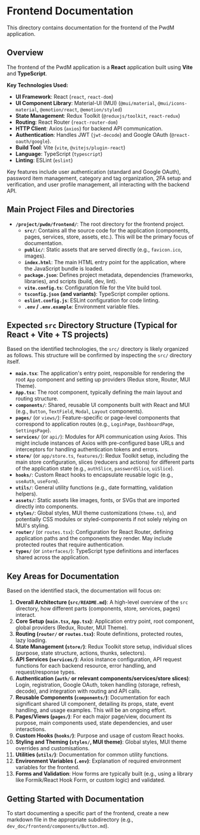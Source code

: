 # Frontend Documentation

This directory contains documentation for the frontend of the PwdM application.

## Overview

The frontend of the PwdM application is a **React** application built using **Vite** and **TypeScript**.

**Key Technologies Used:**

-   **UI Framework**: React (`react`, `react-dom`)
-   **UI Component Library**: Material-UI (MUI) (`@mui/material`, `@mui/icons-material`, `@emotion/react`, `@emotion/styled`)
-   **State Management**: Redux Toolkit (`@reduxjs/toolkit`, `react-redux`)
-   **Routing**: React Router (`react-router-dom`)
-   **HTTP Client**: Axios (`axios`) for backend API communication.
-   **Authentication**: Handles JWT (`jwt-decode`) and Google OAuth (`@react-oauth/google`).
-   **Build Tool**: Vite (`vite`, `@vitejs/plugin-react`)
-   **Language**: TypeScript (`typescript`)
-   **Linting**: ESLint (`eslint`)

Key features include user authentication (standard and Google OAuth), password item management, category and tag organization, 2FA setup and verification, and user profile management, all interacting with the backend API.

## Main Project Files and Directories

-   **`/project/pwdm/frontend/`**: The root directory for the frontend project.
    -   **`src/`**: Contains all the source code for the application (components, pages, services, store, assets, etc.). This will be the primary focus of documentation.
    -   **`public/`**: Static assets that are served directly (e.g., `favicon.ico`, images).
    -   **`index.html`**: The main HTML entry point for the application, where the JavaScript bundle is loaded.
    -   **`package.json`**: Defines project metadata, dependencies (frameworks, libraries), and scripts (build, dev, lint).
    -   **`vite.config.ts`**: Configuration file for the Vite build tool.
    -   **`tsconfig.json` (and variants)**: TypeScript compiler options.
    -   **`eslint.config.js`**: ESLint configuration for code linting.
    -   **`.env` / `.env.example`**: Environment variable files.

## Expected `src` Directory Structure (Typical for React + Vite + TS projects)

Based on the identified technologies, the `src/` directory is likely organized as follows. This structure will be confirmed by inspecting the `src/` directory itself.

-   **`main.tsx`**: The application's entry point, responsible for rendering the root `App` component and setting up providers (Redux store, Router, MUI Theme).
-   **`App.tsx`**: The root component, typically defining the main layout and routing structure.
-   **`components/`**: Shared, reusable UI components built with React and MUI (e.g., `Button`, `TextField`, `Modal`, `Layout` components).
-   **`pages/`** (or `views/`): Feature-specific or page-level components that correspond to application routes (e.g., `LoginPage`, `DashboardPage`, `SettingsPage`).
-   **`services/`** (or `api/`): Modules for API communication using Axios. This might include instances of Axios with pre-configured base URLs and interceptors for handling authentication tokens and errors.
-   **`store/`** (or `app/store.ts`, `features/`): Redux Toolkit setup, including the main store configuration, slices (reducers and actions) for different parts of the application state (e.g., `authSlice`, `passwordSlice`, `uiSlice`).
-   **`hooks/`**: Custom React hooks to encapsulate reusable logic (e.g., `useAuth`, `useForm`).
-   **`utils/`**: General utility functions (e.g., date formatting, validation helpers).
-   **`assets/`**: Static assets like images, fonts, or SVGs that are imported directly into components.
-   **`styles/`**: Global styles, MUI theme customizations (`theme.ts`), and potentially CSS modules or styled-components if not solely relying on MUI's styling.
-   **`router/`** (or `routes.tsx`): Configuration for React Router, defining application paths and the components they render. May include protected routes that require authentication.
-   **`types/`** (or `interfaces/`): TypeScript type definitions and interfaces shared across the application.

## Key Areas for Documentation

Based on the identified stack, the documentation will focus on:

1.  **Overall Architecture (`src/README.md`)**: A high-level overview of the `src` directory, how different parts (components, store, services, pages) interact.
2.  **Core Setup (`main.tsx`, `App.tsx`)**: Application entry point, root component, global providers (Redux, Router, MUI Theme).
3.  **Routing (`router/` or `routes.tsx`)**: Route definitions, protected routes, lazy loading.
4.  **State Management (`store/`)**: Redux Toolkit store setup, individual slices (purpose, state structure, actions, thunks, selectors).
5.  **API Services (`services/`)**: Axios instance configuration, API request functions for each backend resource, error handling, and request/response types.
6.  **Authentication (`auth/` or relevant components/services/store slices)**: Login, registration, Google OAuth, token handling (storage, refresh, decode), and integration with routing and API calls.
7.  **Reusable Components (`components/`)**: Documentation for each significant shared UI component, detailing its props, state, event handling, and usage examples. This will be an ongoing effort.
8.  **Pages/Views (`pages/`)**: For each major page/view, document its purpose, main components used, state dependencies, and user interactions.
9.  **Custom Hooks (`hooks/`)**: Purpose and usage of custom React hooks.
10. **Styling and Theming (`styles/`, MUI theme)**: Global styles, MUI theme overrides and customisations.
11. **Utilities (`utils/`)**: Documentation for common utility functions.
12. **Environment Variables (`.env`)**: Explanation of required environment variables for the frontend.
13. **Forms and Validation**: How forms are typically built (e.g., using a library like Formik/React Hook Form, or custom logic) and validated.

## Getting Started with Documentation

To start documenting a specific part of the frontend, create a new markdown file in the appropriate subdirectory (e.g., `dev_doc/frontend/components/Button.md`).
